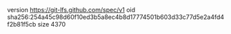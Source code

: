 version https://git-lfs.github.com/spec/v1
oid sha256:254a45c98d60f10ed3b5a8ec4b8d17774501b603d33c77d5e2a4fd4f2b81f5cb
size 4370
